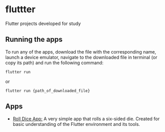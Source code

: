 # fluttter
 Flutter projects developed for study

## Running the apps 

To run any of the apps, download the file with the corresponding name, launch a device emulator, navigate to the downloaded file in terminal (or copy its path) and run the following command:

~~~shell
flutter run
~~~

or 

~~~shell
flutter run {path_of_downloaded_file}
~~~

## Apps 

- [Roll Dice App:](roll_dice_app) A very simple app that rolls a six-sided die. Created for basic understanding of the Flutter environment and its tools.
